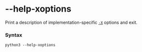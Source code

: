 # --help-xoptions

Print a description of implementation-specific [`-X`](/cli/Miscellaneous/X.md) options and exit.

### Syntax

```shell
python3 --help-xoptions
```